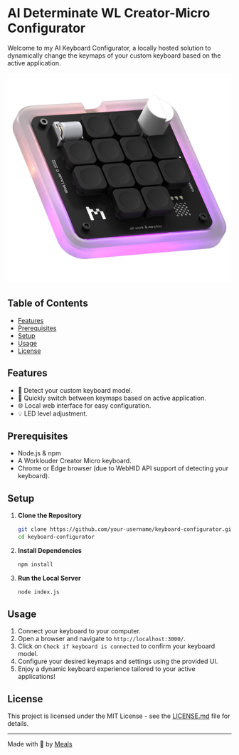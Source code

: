 # AI Determinate WL Creator-Micro Configurator

Welcome to my AI Keyboard Configurator, a locally hosted solution to dynamically change the keymaps of your custom keyboard based on the active application.

![Keyboard Image](web-app/assets/wrklouder-creator-micro.png)

## Table of Contents

- [Features](#features)
- [Prerequisites](#prerequisites)
- [Setup](#setup)
- [Usage](#usage)
- [License](#license)

## Features

- 🔌 Detect your custom keyboard model.
- 🔄 Quickly switch between keymaps based on active application.
- 🌐 Local web interface for easy configuration.
- 💡 LED level adjustment.

## Prerequisites

- Node.js & npm
- A Worklouder Creator Micro keyboard.
- Chrome or Edge browser (due to WebHID API support of detecting your keyboard).

## Setup

1. **Clone the Repository**

    ```bash
    git clone https://github.com/your-username/keyboard-configurator.git
    cd keyboard-configurator
    ```

2. **Install Dependencies**

    ```bash
    npm install
    ```

3. **Run the Local Server**

    ```bash
    node index.js
    ```

## Usage

1. Connect your keyboard to your computer.
2. Open a browser and navigate to `http://localhost:3000/`.
3. Click on `Check if keyboard is connected` to confirm your keyboard model.
4. Configure your desired keymaps and settings using the provided UI.
5. Enjoy a dynamic keyboard experience tailored to your active applications!

## License

This project is licensed under the MIT License - see the [LICENSE.md](LICENSE.md) file for details.

---

Made with 💙 by [Meals](https://github.com/emiliocramer)
